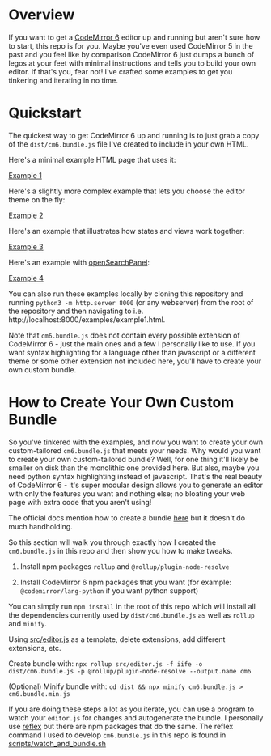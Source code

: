 # Overview

If you want to get a [CodeMirror 6](https://codemirror.net/) editor up and running but aren't sure how to start, this repo is for you. Maybe you've even used CodeMirror 5 in the past and you feel like by comparison CodeMirror 6 just dumps a bunch of legos at your feet with minimal instructions and tells you to build your own editor. If that's you, fear not! I've crafted some examples to get you tinkering and iterating in no time.

# Quickstart

The quickest way to get CodeMirror 6 up and running is to just grab a copy of the `dist/cm6.bundle.js` file I've created to include in your own HTML.

Here's a minimal example HTML page that uses it: 

[Example 1](https://rpgillespie6.github.io/codemirror-quickstart/examples/example1.html)

Here's a slightly more complex example that lets you choose the editor theme on the fly:

[Example 2](https://rpgillespie6.github.io/codemirror-quickstart/examples/example2.html)

Here's an example that illustrates how states and views work together:

[Example 3](https://rpgillespie6.github.io/codemirror-quickstart/examples/example3.html)

Here's an example with [openSearchPanel](https://codemirror.net/docs/ref/#search.openSearchPanel):

[Example 4](https://rpgillespie6.github.io/codemirror-quickstart/examples/example4.html)

You can also run these examples locally by cloning this repository and running `python3 -m http.server 8000` (or any webserver) from the root of the repository and then navigating to i.e. http://localhost:8000/examples/example1.html.

Note that `cm6.bundle.js` does not contain every possible extension of CodeMirror 6 - just the main ones and a few I personally like to use. If you want syntax highlighting for a language other than javascript or a different theme or some other extension not included here, you'll have to create your own custom bundle.

# How to Create Your Own Custom Bundle

So you've tinkered with the examples, and now you want to create your own custom-tailored `cm6.bundle.js` that meets your needs. Why would you want to create your own custom-tailored bundle? Well, for one thing it'll likely be smaller on disk than the monolithic one provided here. But also, maybe you need python syntax highlighting instead of javascript. That's the real beauty of CodeMirror 6 - it's super modular design allows you to generate an editor with only the features you want and nothing else; no bloating your web page with extra code that you aren't using!

The official docs mention how to create a bundle [here](https://codemirror.net/examples/bundle/) but it doesn't do much handholding.

So this section will walk you through exactly how I created the `cm6.bundle.js` in this repo and then show you how to make tweaks.

1. Install npm packages `rollup` and `@rollup/plugin-node-resolve`

2. Install CodeMirror 6 npm packages that you want (for example: `@codemirror/lang-python` if you want python support)

You can simply run `npm install` in the root of this repo which will install all the dependencies currently used by `dist/cm6.bundle.js` as well as `rollup` and `minify`.

Using [src/editor.js](src/editor.js) as a template, delete extensions, add different extensions, etc.

Create bundle with: `npx rollup src/editor.js -f iife -o dist/cm6.bundle.js -p @rollup/plugin-node-resolve --output.name cm6`

(Optional) Minify bundle with: `cd dist && npx minify cm6.bundle.js > cm6.bundle.min.js`

If you are doing these steps a lot as you iterate, you can use a program to watch your `editor.js` for changes and autogenerate the bundle. I personally use [reflex](https://github.com/cespare/reflex) but there are npm packages that do the same. The reflex command I used to develop `cm6.bundle.js` in this repo is found in [scripts/watch_and_bundle.sh](scripts/watch_and_bundle.sh)